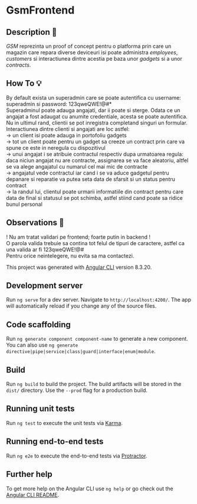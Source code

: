 # GsmFrontend

## Description :floppy_disk:

  *GSM* reprezinta un proof of concept pentru o platforma prin care un magazin care repara diverse deviceuri isi poate administra *employees*, *customers* si interactiunea dintre acestia pe baza unor *gadgets* si a unor *contracts*.  

## How To :bulb:

  By default exista un superadmin care se poate autentifica cu username: superadmin si password: 123qweQWE!@#*  
  Superadminul poate adauga angajati, dar ii poate si sterge. Odata ce un angajat a fost adaugat cu anumite credentiale, acesta se poate autentifica.  
  Nu in ultimul rand, clientii se pot inregistra completand singuri un formular.  
  Interactiunea dintre clienti si angajati are loc astfel:  
  -> un client isi poate adauga in portofoliu gadgets  
  -> tot un client poate pentru un gadget sa creeze un contract prin care va spune ce este in neregula cu dispozitivul  
  -> unui angajat i se atribuie contractul respectiv dupa urmatoarea regula: daca niciun angajat nu are contracte, assignarea se va face aleatoriu, altfel se va alege angajatul cu numarul cel mai mic de contracte  
  -> angajatul vede contractul iar cand i se va aduce gadgetul pentru depanare si reparatie va putea seta data de sfarsit si un status pentru contract  
  -> la randul lui, clientul poate urmarii informatiile din contract pentru care data de final si statusul se pot schimba, astfel stiind cand poate sa ridice bunul personal  

## Observations :bell:

! Nu am tratat validari pe frontend; foarte putin in backend !  
O parola valida trebuie sa contina tot felul de tipuri de caractere, astfel ca una valida ar fi 123qweQWE!@#  
Pentru orice neintelegere, nu evita sa ma contactezi.  

This project was generated with [Angular CLI](https://github.com/angular/angular-cli) version 8.3.20.  

## Development server

Run `ng serve` for a dev server. Navigate to `http://localhost:4200/`. The app will automatically reload if you change any of the source files.

## Code scaffolding

Run `ng generate component component-name` to generate a new component. You can also use `ng generate directive|pipe|service|class|guard|interface|enum|module`.

## Build

Run `ng build` to build the project. The build artifacts will be stored in the `dist/` directory. Use the `--prod` flag for a production build.

## Running unit tests

Run `ng test` to execute the unit tests via [Karma](https://karma-runner.github.io).

## Running end-to-end tests

Run `ng e2e` to execute the end-to-end tests via [Protractor](http://www.protractortest.org/).

## Further help

To get more help on the Angular CLI use `ng help` or go check out the [Angular CLI README](https://github.com/angular/angular-cli/blob/master/README.md).
